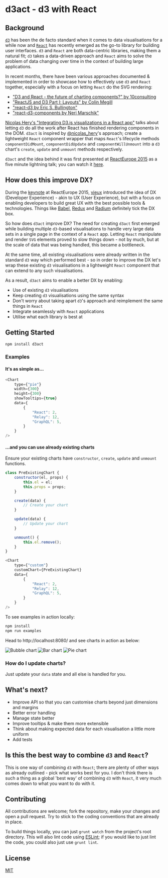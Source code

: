 # d3act - d3 with React

## Background

[`d3`](http://d3js.org/) has been the de facto standard when it comes to data visualisations for a while now and [`React`](http://facebook.github.io/react/) has recently emerged as the go-to library for building user interfaces. `d3` and `React` are both data-centric libraries, making them a natural fit; `d3` takes a data-driven approach and `React` aims to solve the problem of data changing over time in the context of building large applications.

In recent months, there have been various approaches documented & implemented in order to showcase how to effectively use `d3` and `React` together, especially with a focus on letting `React` do the SVG rendering:
- ["D3 and React - the future of charting components?" by 10consulting](http://10consulting.com/2014/02/19/d3-plus-reactjs-for-charting/)
- ["ReactJS and D3 Part I: Layouts" by Colin Megill](http://formidablelabs.com/blog/2015/05/21/react-d3-layouts/)
- ["react-d3 by Eric S. Bullington"](https://github.com/esbullington/react-d3)
- ["react-d3-components by Neri Marschik"](https://github.com/codesuki/react-d3-components)

[Nicolas Hery's "Integrating D3.js visualizations in a React app"](http://nicolashery.com/integrating-d3js-visualizations-in-a-react-app/) talks about letting `d3` do all the work after React has finished rendering components in the DOM. `d3act` is inspired by [@nicolas_hery](https://twitter.com/nicolas_hery)'s approach; create a lightweight `React` component wrapper that maps `React`'s lifecycle methods `componentDidMount`, `componentDidUpdate` and `componentWillUnmount` into a `d3` chart's `create`, `update` and `unmount` methods respectively.

`d3act` and the idea behind it was first presented at [ReactEurope 2015](https://www.react-europe.org/2015.html) as a five minute lightning talk; you can watch it [here](https://www.youtube.com/watch?v=6Pbf0n85HH8).

## How does this improve DX?

During the [keynote](https://www.youtube.com/watch?v=PAA9O4E1IM4) at ReactEurope 2015, [vjeux](https://twitter.com/vjeux) introduced the idea of DX (Developer Experience) - akin to UX (User Experience), but with a focus on enabling developers to build great UX with the best possible tools & technologies. Things like [Babel](babeljs.io), [Redux](https://github.com/gaearon/redux) and [Radium](https://github.com/FormidableLabs/radium) definitely tick the DX box.

So how does `d3act` improve DX? The need for creating `d3act` first emerged while building multiple `d3`-based visualisations to handle very large data sets in a single page in the context of a `React` app. Letting `React` manipulate and render `SVG` elements proved to slow things down - not by much, but at the scale of data that was being handled, this became a bottleneck.

At the same time, all existing visualisations were already written in the standard `d3` way which performed best - so in order to improve the DX let's wrap these existing `d3` visualisations in a lightweight `React` component that can extend to any such visualisations.

As a result, `d3act` aims to enable a better DX by enabling:
- Use of existing `d3` visualisations
- Keep creating `d3` visualisations using the same syntax
- Don't worry about taking apart `d3`'s approach and reimplement the same things in `React`
- Integrate seamlessly with `React` applications
- Utilise what each library is best at

## Getting Started

```bash
npm install d3act
```

### Examples

#### It's as simple as...

```js
<Chart
    type={"pie"}
    width={300}
    height={300}
    showTooltips={true}
    data={
        {
            "React": 2,
            "Relay": 12,
            "GraphQL": 5,
        }
    }
/>
```

#### ...and you can use already existing charts

Ensure your existing charts have `constructor`, `create`, `update` and `unmount` functions.

```js
class PreExistingChart {
    constructor(el, props) {
        this.el = el;
        this.props = props;
    }

    create(data) {
        // Create your chart
    }

    update(data) {
        // Update your chart
    }

    unmount() {
        this.el.remove();
    }
}

<Chart
    type={"custom"}
    customChart={PreExistingChart}
    data={
        {
            "React": 2,
            "Relay": 12,
            "GraphQL": 5,
        }
    }
/>
```

To see examples in action locally:

```bash
npm install
npm run examples
```

Head to http://localhost:8080/ and see charts in action as below:

![Bubble chart](bubble.png)
![Bar chart](bar.png)
![Pie chart](pie.png)

### How do I update charts?

Just update your `data` state and all else is handled for you.

## What's next?

- Improve API so that you can customise charts beyond just dimensions and margins
- Better error handling
- Manage state better
- Improve tooltips & make them more extensible
- Think about making expected data for each visualisation a little more uniform
- Add tests

## Is this the best way to combine `d3` and `React`?

This is one way of combining `d3` with `React`; there are plenty of other ways as already outlined - pick what works best for you. I don't think there is such a thing as a global 'best way' of combining `d3` with `React`, it very much comes down to what you want to do with it.

## Contributing

All contributions are welcome; fork the repository, make your changes and open a pull request. Try to stick to the coding conventions that are already in place.

To build things locally, you can just `grunt watch` from the project's root directory. This will also lint code using [ESLint](http://eslint.org/); if you would like to just lint the code, you could also just use `grunt lint`.

## License

[MIT](LICENSE)
